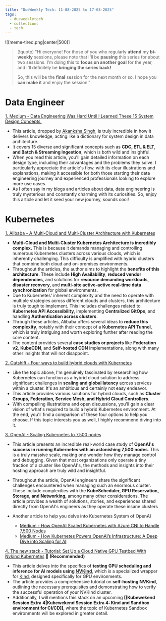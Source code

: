 ```yaml
---
title: "DueWeekly Tech: 11-08-2025 to 17-08-2025"
tags:
  - dueweeklytech
  - collections
  - tech
---
```



![[meme-tired.png|center|500]]


>[!quote]
>"Hi everyone! For those of you who regularly **attend** my **bi-weekly** sessions, please note that I'll be **pausing** this series for about two sessions. I'm doing this to **focus on another goal** for the year, and I'll definitely be **bringing the series back!**
>
>So, this will be the **final** session for the next month or so. I hope you **can make it** and enjoy the session."

# Data Engineer

[1. Medium - Data Engineering Was Hard Until I Learned These 15 System Design Concepts.](https://medium.com/@akanksha_singh/data-engineering-was-hard-until-i-learned-these-15-system-design-concepts-8a56f21f1070)

- This article, dropped by [Akanksha Singh](https://medium.com/@akanksha_singh), is truly incredible in how it delivers knowledge, acting like a dictionary for system design in data architecture.
- It covers 15 diverse and significant concepts such as **CDC, ETL & ELT, and Batch & Streaming Ingestion**, which is both wild and insightful.
- When you read this article, you'll gain detailed information on each design type, including their advantages and the problems they solve. I particularly appreciate the article's flow, with its clear illustrations and explanations, making it accessible for both those starting their data engineering journey and experienced professionals looking to explore more use cases.
- As I often say in my blogs and articles about data, data engineering is truly mysterious and constantly charming with its curiosities. So, enjoy this article and let it seed your new journey, sounds cool!
# Kubernetes

[1. Alibaba - A Multi-Cloud and Multi-Cluster Architecture with Kubernetes](https://www.alibabacloud.com/blog/a-multi-cloud-and-multi-cluster-architecture-with-kubernetes_595541)

- **Multi-Cloud and Multi-Cluster Kubernetes Architecture is incredibly complex.** This is because it demands managing and controlling numerous Kubernetes clusters across various clouds, which is inherently challenging. This difficulty is amplified with hybrid clusters that combine both cloud and on-premises environments.
- Throughout the articles, the author aims to highlight the **benefits of this architecture**. These include **High Availability**, **reduced vendor dependencies**, and solutions for **resource demanding workloads**, **disaster recovery**, and **multi-site active-active real-time data synchronization** for global environments.
- Due to Kubernetes' inherent complexity and the need to operate with multiple strategies across different clouds and clusters, this architecture is truly tough to implement. This includes challenges related to **Kubernetes API Accessibility**, implementing **Centralized GitOps**, and handling **Authentication across clusters**.
- Through these articles, Alibaba offers several ideas to **reduce this complexity**, notably with their concept of a **Kubernetes API Tunnel**, which is truly intriguing and worth exploring further after reading the core content.
- The content provides several **case studies or projects** like **Federation v2**, **KubeCDN**, and **Self-hosted CDN** implementations, along with many other insights that will not disappoint.

[2. Outshift - Four ways to build hybrid clouds with Kubernetes](https://outshift.cisco.com/blog/hybrid-cloud-kubernetes)

- Like the topic above, I'm genuinely fascinated by researching how Kubernetes can function as a hybrid cloud solution to address significant challenges in **scaling and global latency** across services within a cluster. It's an ambitious and certainly not easy endeavor.
- This article provides various solutions for hybrid clouds, such as **Cluster Groups, Federation, Service Mesh, and Hybrid Cloud Controllers**.
- With compelling illustrations and open discussions, you'll gain a clear vision of what's required to build a hybrid Kubernetes environment. At the end, you'll find a comparison of these four options to help you choose. If this topic interests you as well, I highly recommend diving into it.

[3. OpenAI - Scaling Kubernetes to 7,500 nodes](https://openai.com/index/scaling-kubernetes-to-7500-nodes/)

- This article presents an incredible real-world case study of **OpenAI's success in running Kubernetes with an astonishing 7,500 nodes**. This is a truly massive scale, making one wonder how they manage control and debugging. Given that most organizations only operate a tiny fraction of a cluster like OpenAI's, the methods and insights into their hosting approach are truly wild and insightful.
- Throughout the article, OpenAI engineers share the significant challenges encountered when managing such an enormous cluster. These include complexities with the **KubeScheduler, GPU Reservation, Storage, and Networking**, among many other considerations. The article provides a wealth of solutions, stories, and experiences shared directly from OpenAI's engineers as they operate these insane clusters
- Another article to help you delve into Kubernetes System of OpenAI

	- [Medium - How OpenAI Scaled Kubernetes with Azure CNI to Handle 7,500 Nodes](http://medium.com/@PlanB./how-openai-scaled-kubernetes-with-azure-cni-to-handle-7-500-nodes-591162d0efa5)
	- [Medium - How Kubernetes Powers OpenAI’s Infrastructure: A Deep Dive into Scaling for AI](https://medium.com/@skalaliya/how-kubernetes-powers-openais-infrastructure-a-deep-dive-into-scaling-for-ai-56819ac2392d)

[4. The new stack - Tutorial: Set Up a Cloud Native GPU Testbed With Nvkind Kubernetes](https://thenewstack.io/tutorial-set-up-a-cloud-native-gpu-testbed-with-nvkind-kubernetes/) 🌟 **(Recommended)**

- This article delves into the specifics of **testing GPU scheduling and inference for AI models using [NVKind](https://github.com/NVIDIA/nvkind)**, which is a specialized wrapper for [Kind](https://kind.sigs.k8s.io/), designed specifically for GPU environments.
- The article provides a comprehensive tutorial on **self-hosting NVKind**, outlining the necessary prerequisites and demonstrating how to verify the successful operation of your NVKind cluster.
- Additionally, I will mentions this stack on an upcoming **[[Kubewekend Session Extra 4|Kubewekend Session Extra 4: Kind and Sandbox environment for CI/CD]]**, where the topic of Kubernetes Sandbox environments will be explored in greater detail.